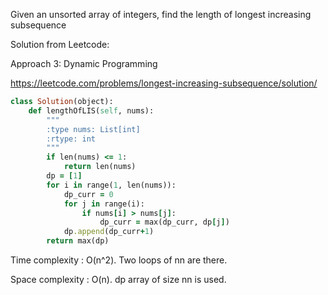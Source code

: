 Given an unsorted array of integers, find the length of longest increasing subsequence

Solution from Leetcode:

Approach 3: Dynamic Programming

https://leetcode.com/problems/longest-increasing-subsequence/solution/

```ruby
class Solution(object):
    def lengthOfLIS(self, nums):
        """
        :type nums: List[int]
        :rtype: int
        """
        if len(nums) <= 1:
            return len(nums)
        dp = [1]
        for i in range(1, len(nums)):
            dp_curr = 0
            for j in range(i):
                if nums[i] > nums[j]:
                    dp_curr = max(dp_curr, dp[j])
            dp.append(dp_curr+1)
        return max(dp)
```

Time complexity : O(n^2). Two loops of nn are there.

Space complexity : O(n). dp array of size nn is used.
